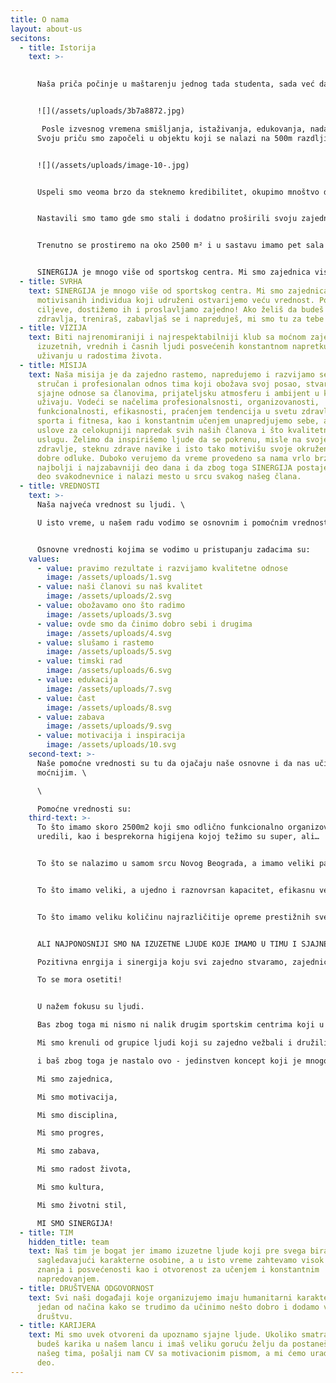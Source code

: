 ```yaml
---
title: O nama
layout: about-us
secitons:
  - title: Istorija
    text: >-
      

      Naša priča počinje u maštarenju jednog tada studenta, sada već davne 2012. godine o tome kako bi bilo dobro okupiti ekipu, stvoriti klub gde bi svi zajedno trenirali, napredovali, družili se i uz sve to se sjajno zabavljali.


      ![](/assets/uploads/3b7a8872.jpg)

       Posle izvesnog vremena smišljanja, istaživanja, edukovanja, nadanja, brzo premotavamo u 2015. kada Sinergija počinje svoj život kakav je danas poznat javnosti. \
      Svoju priču smo započeli u objektu koji se nalazi na 500m razdljine od današnjeg, iza Roda Centra, i za veoma kratko vreme pokazali smo visok nivo organizovanosti i kvaliteta. 


      ![](/assets/uploads/image-10-.jpg)


      Uspeli smo veoma brzo da steknemo kredibilitet, okupimo mnoštvo dobrih ljudi u moćnu zajednicu i pozicioniramo se kao lideri u svetu funkcionalnog treninga. Tada smo imali samo CrossTraining, a danas je to jedan od naših departamana u sastavu. Hiljade trening časova, stotine članova i slobodno možemo da kažemo unapređenih života, naš su naveći ponos. Nakon dve godine, stvorila se prilika da se preselimo na sadašnju lokaciju, gde smo od 2017. i gde iz godine u godinu rastemo i proširujemo usluge i kapacitete. Ovako je od tada izgledala naša centrala sala u kojoj smo sprovodili CrossTraining, a danas je CrossTraining jedan od naših departmana.


      Nastavili smo tamo gde smo stali i dodatno proširili svoju zajednicu. Pridružilo nam se puno sjajnih ljudi i mnogima smo postali druga kuća. Organizovali smo takmičenja, kako klupska za naše članove, tako i internacionalna i pokazali zavidan nivo organizovanosti i ambicije. Mnoštvo sjajnih takmičara i zavidnih rezultata koji su ostvarili su takođe naš veliki ponos i dokaz tome da kvalitetno i posvećeno radimo. Od mnogobrojnijh takmičara, posebno izdvajamo naše trenere Tamaru Trumbetaš i braću Lazara i Luku Đukić koji su dostigli najviše moguće visine u takmičarskom CrossFit-u, takmičili se na najprestižnijem takmičenju 'CrossFit Games-u' i godinama predstavljaju svetsku elitu.


      Trenutno se prostiremo na oko 2500 m² i u sastavu imamo pet sala sa različitim pristupom treningu, lounge bar-om i još puno toga što doprinosi da se članovi osećaju kao kod svoje kuće. Poznati smo od samih početaka po fantastičnoj zajednici i sjajnoj prijateljskoj atmosferi. Mi smo druga kuća puno sjajnih ljudi ali i nekoliko životinja.


      SINERGIJA je mnogo više od sportskog centra. Mi smo zajednica visoko motivisanih individua koji udruženi ostvarijemo veću vrednost. Postavljamo ciljeve, dostižemo ih i proslavljamo zajedno! Ako želiš da budeš odličnog zdravlja, treniraš, zabavljaš se i napreduješ, mi smo tu za tebe!
  - title: SVRHA
    text: SINERGIJA je mnogo više od sportskog centra. Mi smo zajednica visoko
      motivisanih individua koji udruženi ostvarijemo veću vrednost. Postavljamo
      ciljeve, dostižemo ih i proslavljamo zajedno! Ako želiš da budeš odličnog
      zdravlja, treniraš, zabavljaš se i napreduješ, mi smo tu za tebe!
  - title: VIZIJA
    text: Biti najrenomiraniji i najrespektabilniji klub sa moćnom zajednicom
      izuzetnih, vrednih i časnih ljudi posvećenih konstantnom napretku i
      uživanju u radostima života.
  - title: MISIJA
    text: Naša misija je da zajedno rastemo, napredujemo i razvijamo se. Kroz
      stručan i profesionalan odnos tima koji obožava svoj posao, stvaramo
      sjajne odnose sa članovima, prijateljsku atmosferu i ambijent u kojem svi
      uživaju. Vodeći se načelima profesionalsnosti, organizovanosti,
      funkcionalnosti, efikasnosti, praćenjem tendencija u svetu zdravlja,
      sporta i fitnesa, kao i konstantnim učenjem unapredjujemo sebe, a time i
      uslove za celokupniji napredak svih naših članova i što kvalitetniju
      uslugu. Želimo da inspirišemo ljude da se pokrenu, misle na svoje
      zdravlje, steknu zdrave navike i isto tako motivišu svoje okruženje na
      dobre odluke. Duboko verujemo da vreme provedeno sa nama vrlo brzo postaje
      najbolji i najzabavniji deo dana i da zbog toga SINERGIJA postaje bitan
      deo svakodnevnice i nalazi mesto u srcu svakog našeg člana.
  - title: VREDNOSTI
    text: >-
      Naša najveća vrednost su ljudi. \

      U isto vreme, u našem radu vodimo se osnovnim i pomoćnim vrednostima ne bi li bili što efikasniji. Osnovne vrednosti predstavljaju najviši prioritet našeg koncepta, naša verovanja i temelj svega što radimo.


      Osnovne vrednosti kojima se vodimo u pristupanju zadacima su:
    values:
      - value: pravimo rezultate i razvijamo kvalitetne odnose
        image: /assets/uploads/1.svg
      - value: naši članovi su naš kvalitet
        image: /assets/uploads/2.svg
      - value: obožavamo ono što radimo
        image: /assets/uploads/3.svg
      - value: ovde smo da činimo dobro sebi i drugima
        image: /assets/uploads/4.svg
      - value: slušamo i rastemo
        image: /assets/uploads/5.svg
      - value: timski rad
        image: /assets/uploads/6.svg
      - value: edukacija
        image: /assets/uploads/7.svg
      - value: čast
        image: /assets/uploads/8.svg
      - value: zabava
        image: /assets/uploads/9.svg
      - value: motivacija i inspiracija
        image: /assets/uploads/10.svg
    second-text: >-
      Naše pomoćne vrednosti su tu da ojačaju naše osnovne i da nas učine još
      moćnijim. \

      \

      Pomoćne vrednosti su:
    third-text: >-
      To što imamo skoro 2500m2 koji smo odlično funkcionalno organizovali i
      uredili, kao i besprekorna higijena kojoj težimo su super, ali…


      To što se nalazimo u samom srcu Novog Beograda, a imamo veliki parking i lako smo dostupni iz svakog dela grada je super, ali…


      To što imamo veliki, a ujedno i raznovrsan kapacitet, efikasnu ventilaciju uz puno prirodnog svetla i vazduha je super, ali…


      To što imamo veliku količinu najrazličitije opreme prestižnih svetskih proizvođača je super, ali…


      ALI NAJPONOSNIJI SMO NA IZUZETNE LJUDE KOJE IMAMO U TIMU I SJAJNE ČLANOVE KOJI SINERGIJU DOŽIVLJAVAJU KAO DRUGU KUĆU!

      Pozitivna enrgija i sinergija koju svi zajedno stvaramo, zajednica dobrih ljudi i radosti života koje delimo je teško rečima opisati.

      To se mora osetiti!


      U nažem fokusu su ljudi. 

      Bas zbog toga mi nismo ni nalik drugim sportskim centrima koji u prvi plan stavljaju sprave ili zidove. 

      Mi smo krenuli od grupice ljudi koji su zajedno vežbali i družili se, 

      i baš zbog toga je nastalo ovo - jedinstven koncept koji je mnogo više od sportskog centra.

      Mi smo zajednica,

      Mi smo motivacija,

      Mi smo disciplina,

      Mi smo progres,

      Mi smo zabava,

      Mi smo radost života,

      Mi smo kultura,

      Mi smo životni stil,

      MI SMO SINERGIJA!
  - title: TIM
    hidden_title: team
    text: Naš tim je bogat jer imamo izuzetne ljude koji pre svega biramo
      sagledavajući karakterne osobine, a u isto vreme zahtevamo visok nivo
      znanja i posvećenosti kao i otvorenost za učenjem i konstantnim
      napredovanjem.
  - title: DRUŠTVENA ODGOVORNOST
    text: Svi naši događaji koje organizujemo imaju humanitarni karakter i to je
      jedan od načina kako se trudimo da učinimo nešto dobro i dodamo vrednost
      društvu.
  - title: KARIJERA
    text: Mi smo uvek otvoreni da upoznamo sjajne ljude. Ukoliko smatraš da možeš da
      budeš karika u našem lancu i imaš veliku goruću želju da postaneš deo
      našeg tima, pošalji nam CV sa motivacionim pismom, a mi ćemo uraditi naš
      deo.
---
```

